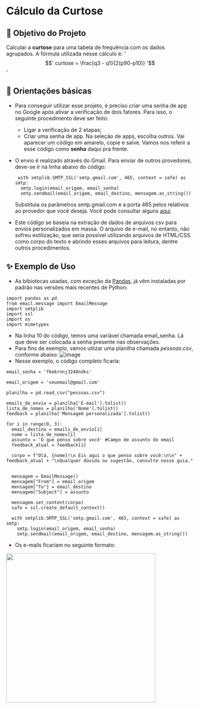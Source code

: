 # Cálculo da Curtose

## 🎯 Objetivo do Projeto
Calcular a **curtose** para uma tabela de frequência com os dados agrupados. A fórmula utilizada nesse cálculo é:
'$$'
curtose = \frac{q3 - q1}{2(p90-p10)}
'$$'

## 📌 Orientações básicas

* Para conseguir utilizar esse projeto, é preciso criar uma senha de app no Google após ativar a verificação de dois fatores. Para isso, o seguinte procedimento deve ser feito:
  
  * Ligar a verificação de 2 etapas;
  * Criar uma senha de app. Na seleção de apps, escolha outros. Vai aparecer um código em amarelo, copie e salve. Vamos nos referir a esse código como **senha** daqui pra frente.
* O envio é realizado através do Gmail. Para enviar de outros provedores, deve-se ir na linha abaixo do código:
  ```
   with smtplib.SMTP_SSL('smtp.gmail.com', 465, context = safe) as smtp:
    smtp.login(email_origem, email_senha)
    smtp.sendmail(email_origem, email_destino, mensagem.as_string())
  ```
  Substituia os parâmetros smtp.gmail.com e a porta 465 pelos relativos ao provedor que você deseja. Você pode consultar alguns [aqui](https://ajuda.bellesoftware.com.br/knowledge-base/parametros-gerais-smtp/).
* Este código se baseia na extração de dados de arquivos csv para envios personalizados em massa. O arquivo de e-mail, no entanto, não sofreu estilização, que seria possível utilizando arquivos de HTML/CSS como corpo do texto e abrindo esses arquivos para leitura, dentre outros procedimentos.


## ✨ Exemplo de Uso 
* As bibiotecas usadas, com exceção da [Pandas](https://www.acervolima.com.br/2021/01/como-instalar-o-python-pandas-no.html), já vêm instaladas por padrão nas versões mais recentes de Python. 

```
import pandas as pd
from email.message import EmailMessage
import smtplib
import ssl
import os
import mimetypes
```
* Na linha 10 do código, temos uma variável chamada email_senha. Lá que deve ser colocada a senha presente nas observações.
* Para fins de exemplo, vamos utiizar uma planilha chamada *pessoas.csv*, conforme abaixo:
![image](planilha.png)
* Nesse exemplo, o código completo ficaria:
```
email_senha = 'fkekrnnj3248ndks'

email_origem = 'seuemail@gmail.com'

planilha = pd.read_csv("pessoas.csv")

emails_de_envio = planilha['E-mail'].tolist()
lista_de_nomes = planilha['Nome'].tolist()
feedback = planilha['Mensagem personalizada'].tolist()

for i in range(0, 3):
  email_destino = emails_de_envio[i]
  nome = lista_de_nomes[i]
  assunto = 'O que penso sobre você' #Campo de assunto do email
  feedback_atual = feedback[i]

  corpo = f"Olá, {nome}!\n Eis aqui o que penso sobre você:\n\n" + feedback_atual + "\nQualquer dúvida ou sugestão, consulte nosso guia."


  mensagem = EmailMessage()
  mensagem["From"] = email_origem
  mensagem["To"] = email_destino
  mensagem["Subject"] = assunto

  mensagem.set_content(corpo)
  safe = ssl.create_default_context() 
  
  with smtplib.SMTP_SSL('smtp.gmail.com', 465, context = safe) as smtp:
    smtp.login(email_origem, email_senha)
    smtp.sendmail(email_origem, email_destino, mensagem.as_string())
```

* Os e-mails ficariam no seguinte formato:
<img src="exemplo_email_3.png" width="400"/>

